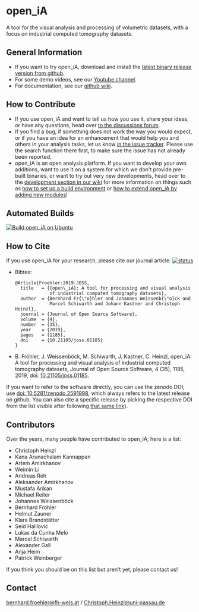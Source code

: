 # open\_iA

A tool for the visual analysis and processing of volumetric datasets, with a focus on industrial computed tomography datasets.


## General Information

- If you want to try open\_iA, download and install the [latest binary release version from github](https://github.com/3dct/open_iA/releases/latest).
- For some demo videos, see our [Youtube channel](https://youtube.com/@open_iA).
- For documentation, see our [github wiki](https://github.com/3dct/open_ia/wiki).


## How to Contribute

- If you use open\_iA and want to tell us how you use it, share your ideas, or have any questions, head over [to the discussions forum](https://github.com/3dct/open_iA/discussions).
- If you find a bug, if something does not work the way you would expect, or if you have an idea for an enhancement that would help you and others in your analysis tasks, let us know [in the issue tracker](https://github.com/3dct/open_iA/issues). Please use the search function there first, to make sure the issue has not already been reported.
- open\_iA is an open analysis platform. If you want to develop your own additions, want to use it on a system for which we don't provide pre-built binaries, or want to try out very new developments, head over to the [development section in our wiki](https://github.com/3dct/open_iA/wiki/Development) for more information on things such as [how to set up a build environment](https://github.com/3dct/open_iA/wiki/Building-open_iA) or [how to extend open\_iA by adding new modules](https://github.com/3dct/open_iA/wiki/Developing-a-simple-module)!


## Automated Builds

[![Build open\_iA on Ubuntu](https://github.com/3dct/open_iA/actions/workflows/build.yml/badge.svg)](https://github.com/3dct/open_iA/actions/workflows/build.yml)


## How to Cite

If you use open\_iA for your research, please cite our journal article: [![status](http://joss.theoj.org/papers/efb86983da60c89c5e7ef74479be45c6/status.svg)](http://joss.theoj.org/papers/efb86983da60c89c5e7ef74479be45c6)

- Bibtex:
  ```
  @Article{Froehler:2019:JOSS,
    title   = {{open\_iA}: A tool for processing and visual analysis
               of industrial computed tomography datasets},
    author  = {Bernhard Fr{\"o}hler and Johannes Weissenb{\"o}ck and
               Marcel Schiwarth and Johann Kastner and Christoph Heinzl},
    journal = {Journal of Open Source Software},
    volume  = {4},
    number  = {35},
    year    = {2019},
    pages   = {1185},
    doi     = {10.21105/joss.01185}
  }
  ```

- B. Fröhler, J. Weissenböck, M. Schiwarth, J. Kastner, C. Heinzl, open\_iA: A tool for processing and visual analysis of industrial computed tomography datasets, Journal of Open Source Software, 4 (35), 1185, 2019, doi: [10.21105/joss.01185](https://doi.org/10.21105/joss.01185).

If you want to refer to the software directly, you can use the zenodo DOI; use [doi: 10.5281/zenodo.2591998](https://doi.org/10.5281/zenodo.2591998), which always refers to the latest release on github. You can also cite a specific release by picking the respective DOI from the list visible after following [that same link](https://doi.org/10.5281/zenodo.2591998)).


## Contributors

Over the years, many people have contributed to open\_iA; here is a list:

- Christoph Heinzl
- Kana Arunachalam Kannappan
- Artem Amirkhanov
- Weimin Li
- Andreas Reh
- Aleksander Amirkhanov
- Mustafa Arikan
- Michael Reiter
- Johannes Weissenböck
- Bernhard Fröhler
- Helmut Zauner
- Klara Brandstätter
- Seid Halilovic
- Lukas da Cunha Melo
- Marcel Schiwarth
- Alexander Gall
- Anja Heim
- Patrick Weinberger

If you think you should be on this list but aren't yet, please contact us!


## Contact

bernhard.froehler@fh-wels.at / Christoph.Heinzl@uni-passau.de
